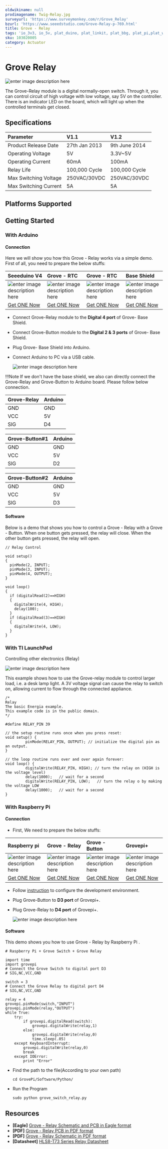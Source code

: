 ```yaml
---
oldwikiname: null
prodimagename: Twig-Relay.jpg
surveyurl: 'https://www.surveymonkey.com/r/Grove_Relay'
bzurl: 'https://www.seeedstudio.com/Grove-Relay-p-769.html'
title: Grove - Relay
tags: 'io_3v3, io_5v, plat_duino, plat_linkit, plat_bbg, plat_pi,plat_wio'
sku: 103020005
category: Actuator
---
```


# Grove Relay

![enter image description here](https://raw.githubusercontent.com/SeeedDocument/Grove-Relay/master/img/Twig-Relay.jpg)

The Grove-Relay module is a digital normally-open switch. Through it, you can control circuit of high voltage with low voltage, say 5V on the controller. There is an indicator LED on the board, which will light up when the controlled terminals get closed.

## Specifications

| Parameter | V1.1 | V1.2 |
| :--- | :--- | :--- |
| Product Release Date | 27th Jan 2013 | 9th June 2014 |
| Operating Voltage | 5V | 3.3V~5V |
| Operating Current | 60mA | 100mA |
| Relay Life | 100,000 Cycle | 100,000 Cycle |
| Max Switching Voltage | 250VAC/30VDC | 250VAC/30VDC |
| Max Switching Current | 5A | 5A |

## Platforms Supported

## Getting Started

### With Arduino

#### Connection

Here we will show you how this Grove - Relay works via a simple demo. First of all, you need to prepare the below stuffs:

| Seeeduino V4 | Grove - RTC | Grove - RTC | Base Shield |
| :--- | :--- | :--- | :--- |
| ![enter image description here](https://raw.githubusercontent.com/SeeedDocument/Grove_Light_Sensor/master/images/gs_1.jpg) | ![enter image description here](https://github.com/SeeedDocument/Grove-Relay/raw/master/img/Grove_Relay_s.jpg) | ![enter image description here](https://github.com/SeeedDocument/Grove-Relay/raw/master/img/button_s.jpg) | ![enter image description here](https://raw.githubusercontent.com/SeeedDocument/Grove_Light_Sensor/master/images/gs_4.jpg) |
| [Get ONE Now](http://www.seeedstudio.com/Seeeduino-V4.2-p-2517.html) | [Get ONE Now](https://www.seeedstudio.com/Grove-Relay-p-769.html) | [Get ONE Now](https://www.seeedstudio.com/Grove-Button-p-766.html) | [Get ONE Now](https://www.seeedstudio.com/Base-Shield-V2-p-1378.html) |

* Connect Grove-Relay module to the **Digital 4 port** of Grove- Base Shield.
* Connect Grove-Button module to the **Digital 2 & 3 ports** of Grove- Base Shield.
* Plug Grove- Base Shield into Arduino.
* Connect Arduino to PC via a USB cable.

  ![enter image description here](https://github.com/SeeedDocument/Grove-Relay/raw/master/img/button-relay.jpg)

!!!Note If we don't have the base shield, we also can directly connect the Grove-Relay and Grove-Button to Arduino board. Please follow below connection.

| Grove-Relay | Arduino |
| :--- | :--- |
| GND | GND |
| VCC | 5V |
| SIG | D4 |

| Grove-Button\#1 | Arduino |
| :--- | :--- |
| GND | GND |
| VCC | 5V |
| SIG | D2 |

| Grove-Button\#2 | Arduino |
| :--- | :--- |
| GND | GND |
| VCC | 5V |
| SIG | D3 |

#### Software

Below is a demo that shows you how to control a Grove - Relay with a Grove - Button. When one button gets pressed, the relay will close. When the other button gets pressed, the relay will open.

```text
// Relay Control

void setup()
{
  pinMode(2, INPUT);
  pinMode(3, INPUT);
  pinMode(4, OUTPUT);
}

void loop()
{
  if (digitalRead(2)==HIGH)
  {
    digitalWrite(4, HIGH);
    delay(100);
  }
  if (digitalRead(3)==HIGH)
  {
    digitalWrite(4, LOW);
  }
}
```

### With TI LaunchPad

Controlling other electronics \(Relay\)

![enter image description here](https://raw.githubusercontent.com/SeeedDocument/Grove-Relay/master/img/Relay.jpg)

This example shows how to use the Grove-relay module to control larger load, i.e. a desk lamp light. A 3V voltage signal can cause the relay to switch on, allowing current to flow through the connected appliance.

```text
/*
Relay
The basic Energia example.
This example code is in the public domain.
*/

#define RELAY_PIN 39

// the setup routine runs once when you press reset:
void setup() {
         pinMode(RELAY_PIN, OUTPUT); // initialize the digital pin as an output.
}

// the loop routine runs over and over again forever:
void loop() {
         digitalWrite(RELAY_PIN, HIGH); // turn the relay on (HIGH is the voltage level)
         delay(1000);   // wait for a second
         digitalWrite(RELAY_PIN, LOW);   // turn the relay o by making the voltage LOW
         delay(1000);   // wait for a second
}
```

### With Raspberry Pi

#### Connection

* First, We need to prepare the below stuffs:

| Raspberry pi | Grove - Relay | Grove - Button | Grovepi+ |
| :--- | :--- | :--- | :--- |
| ![enter image description here](https://github.com/SeeedDocument/Grove-Temperature_and_Humidity_Sensor_Pro/raw/master/img/pi.jpg) | ![enter image description here](https://github.com/SeeedDocument/Grove-Relay/raw/master/img/Grove_Relay_s.jpg) | ![enter image description here](https://github.com/SeeedDocument/Grove-Relay/raw/master/img/button_s.jpg) | ![enter image description here](https://github.com/SeeedDocument/Grove-Temperature_and_Humidity_Sensor_Pro/raw/master/img/grovepi%2B.jpg) |
| [Get ONE Now](https://www.seeedstudio.com/Raspberry-Pi-3-Model-B-p-2625.html) | [Get ONE Now](https://www.seeedstudio.com/Grove-Relay-p-769.html) | [Get ONE Now](https://www.seeedstudio.com/Grove-Button-p-766.html) | [Get ONE Now](https://www.seeedstudio.com/GrovePi%2B-p-2241.html) |

* Follow [instruction](http://wiki.seeed.cc/GrovePi_Plus/) to configure the development environment.
* Plug Grove-Button to **D3 port** of Grovepi+.
* Plug Grove-Relay to **D4 port** of Grovepi+.

  ![enter image description here](https://raw.githubusercontent.com/SeeedDocument/Grove-Relay/master/img/GrovePiPlus_Grove_relay.jpeg)

#### Software

This demo shows you how to use Grove - Relay by Raspberry Pi .

```text
# Raspberry Pi + Grove Switch + Grove Relay

import time
import grovepi
# Connect the Grove Switch to digital port D3
# SIG,NC,VCC,GND

switch = 3
# Connect the Grove Relay to digital port D4
# SIG,NC,VCC,GND

relay = 4
grovepi.pinMode(switch,"INPUT")
grovepi.pinMode(relay,"OUTPUT")
while True:
    try:
        if grovepi.digitalRead(switch):
            grovepi.digitalWrite(relay,1)
        else:
            grovepi.digitalWrite(relay,0)
            time.sleep(.05)
    except KeyboardInterrupt:
        grovepi.digitalWrite(relay,0)
        break
    except IOError:
        print "Error"
```

* Find the path to the file\(According to your own path\)

  ```text
  cd GrovePi/Software/Python/
  ```

* Run the Program

  ```text
  sudo python grove_switch_relay.py
  ```

## Resources

* **\[Eagle\]** [Grove - Relay Schematic and PCB in Eagle format](https://raw.githubusercontent.com/SeeedDocument/Grove-Relay/master/res/Grove-Relay_Eagle_Files.zip)
* **\[PDF\]** [Grove - Relay PCB in PDF format](https://github.com/SeeedDocument/Grove-Relay/raw/master/res/Grove%20-%20Relay%20PCB.pdf)
* **\[PDF\]** [Grove - Relay Schematic in PDF format](https://github.com/SeeedDocument/Grove-Relay/raw/master/res/Grove%20-%20Relay%20Schematic.pdf)
* **\[Datasheet\]** [HLS8-T73 Series Relay Datasheet](https://raw.githubusercontent.com/SeeedDocument/Grove-Relay/master/res/Relay_Datasheet.pdf)

